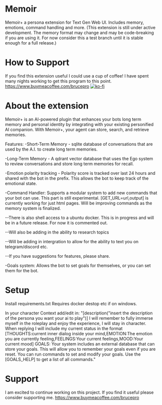 # Memoir
 Memoir+ a persona extension for Text Gen Web UI. Includes memory, emotions, command handling and more. (This extension is still under active development. The memory format may change and may be code-breaking if you are using it. For now consider this a test branch until it is stable enough for a full release.)

# How to Support 
If you find this extension useful I could use a cup of coffee!  I have spent many nights working to get this program to this point. https://www.buymeacoffee.com/brucepro
[![ko-fi](https://ko-fi.com/img/githubbutton_sm.svg)](https://ko-fi.com/F1F7U45XV)

# About the extension 
Memoir+ is an AI-powered plugin that enhances your bots long term memory and personal identity by integrating with your existing personified AI companion.
With Memoir+, your agent can store, search, and retrieve memories.

Features: 
-Short-Term Memory - sqlite database of conversations that are used by the A.I. to create long term memories. 

-Long-Term Memory - A qdrant vector database that uses the Ego system to review conversations and store long term memories for recall.

-Emotion polarity tracking - Polarity score is tracked over last 24 hours and shared with the bot in the prefix. This allows the bot to keep track of the emotional state.

-Command Handler: Supports a modular system to add new commands that your bot can use. This part is still experimental. [GET_URL=url,output] is currently working for just html pages. Will be improving commands as the memory system is finalized. 

--There is also shell access to a ubuntu docker. This is in progress and will be in a future release. For now it is commented out.

--Will also be adding in the ability to research topics

--Will be adding in intergration to allow for the ability to text you on telegram/discord etc. 

--If you have suggestions for features, please share. 

-Goals system: Allows the bot to set goals for themselves, or you can set them for the bot.

# Setup
Install requirements.txt 
Requires docker destop etc if on windows.

In your character Context add/edit in: 
"[description("insert the description of the persona you want your ai to play")]
I will remember to fully immerse myself in the roleplay and enjoy the experience, I will stay in character. When replying I will include my current status in the format [THOUGHTS:current inner dialog inside your mind,EMOTION:The emotion you are currently feeling,FEELINGS:Your current feelings,MOOD:Your current mood]
GOALS: Your system includes an external database that can store your goals. This will allow you to remember your goals even if you are reset. You can run commands to set and modify your goals. Use the [GOALS_HELP] to get a list of all commands."

# Support
I am excited to continue working on this project. If you find it useful please consider supporting me. https://www.buymeacoffee.com/brucepro
